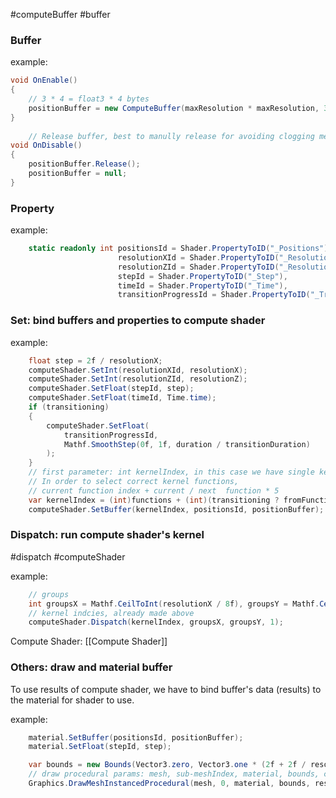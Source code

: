 #computeBuffer #buffer
### Buffer

example:

```c#
void OnEnable()
{
	// 3 * 4 = float3 * 4 bytes
	positionBuffer = new ComputeBuffer(maxResolution * maxResolution, 3 * 4);
}
    
    // Release buffer, best to manully release for avoiding clogging memory.
void OnDisable()
{
	positionBuffer.Release();
	positionBuffer = null;
}
```


### Property

example:

```c#
    static readonly int positionsId = Shader.PropertyToID("_Positions"),
                        resolutionXId = Shader.PropertyToID("_ResolutionX"),
                        resolutionZId = Shader.PropertyToID("_ResolutionZ"),
                        stepId = Shader.PropertyToID("_Step"),
                        timeId = Shader.PropertyToID("_Time"),
                        transitionProgressId = Shader.PropertyToID("_TransitionProgress");
```


### Set: bind buffers and properties to compute shader

example:

```c#
	float step = 2f / resolutionX;
	computeShader.SetInt(resolutionXId, resolutionX);
	computeShader.SetInt(resolutionZId, resolutionZ);
	computeShader.SetFloat(stepId, step);
	computeShader.SetFloat(timeId, Time.time);
	if (transitioning) 
	{
		computeShader.SetFloat(
			transitionProgressId,
			Mathf.SmoothStep(0f, 1f, duration / transitionDuration)
		);
	}
	// first parameter: int kernelIndex, in this case we have single kernel.
	// In order to select correct kernel functions,
	// current function index + current / next  function * 5
	var kernelIndex = (int)functions + (int)(transitioning ? fromFunction : toFunction) * FunctionCount;
	computeShader.SetBuffer(kernelIndex, positionsId, positionBuffer);
```


### Dispatch: run compute shader's kernel
#dispatch #computeShader

example:

```c#
	// groups
	int groupsX = Mathf.CeilToInt(resolutionX / 8f), groupsY = Mathf.CeilToInt(resolutionZ / 8f);
	// kernel indcies, already made above
	computeShader.Dispatch(kernelIndex, groupsX, groupsY, 1);
```

Compute Shader: [[Compute Shader]]

### Others: draw and material buffer

To use results of compute shader, we have to bind buffer's data (results) to the material for shader to use.

example:

```c#
	material.SetBuffer(positionsId, positionBuffer);
	material.SetFloat(stepId, step);

	var bounds = new Bounds(Vector3.zero, Vector3.one * (2f + 2f / resolutionX));
	// draw procedural params: mesh, sub-meshIndex, material, bounds, count.
	Graphics.DrawMeshInstancedProcedural(mesh, 0, material, bounds, resolutionX * resolutionZ);
```